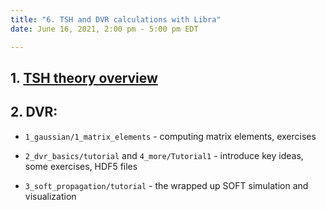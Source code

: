 ```yaml
---
title: "6. TSH and DVR calculations with Libra"
date: June 16, 2021, 2:00 pm - 5:00 pm EDT

---
```


## 1. [TSH theory overview](../files/episode_2/Akimov-Libra-namd.pdf)

## 2. DVR:

   - `1_gaussian/1_matrix_elements` - computing matrix elements, exercises
 
   - `2_dvr_basics/tutorial`  and `4_more/Tutorial1`  - introduce key ideas, some exercises, HDF5 files 

   - `3_soft_propagation/tutorial` - the wrapped up SOFT simulation and visualization

   